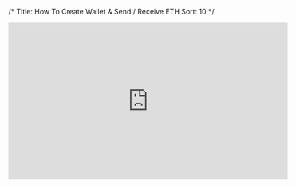 /*
Title: How To Create Wallet & Send / Receive ETH
Sort: 10
*/

<div class="video__wrapper">
<iframe width="560" height="315" src="https://www.youtube.com/embed/Y2mMnpmbAEc?wmode=opaque" frameborder="0" allowfullscreen="true"></iframe>
</div>